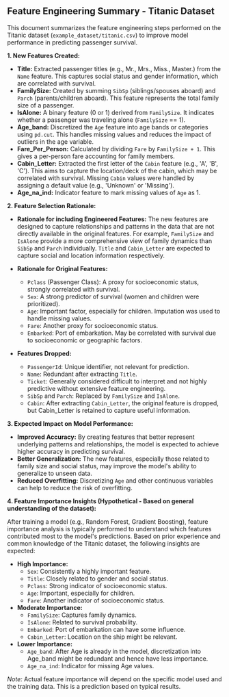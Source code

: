 ## Feature Engineering Summary - Titanic Dataset

This document summarizes the feature engineering steps performed on the Titanic dataset (`example_dataset/titanic.csv`) to improve model performance in predicting passenger survival.

**1. New Features Created:**

*   **Title:** Extracted passenger titles (e.g., Mr., Mrs., Miss., Master.) from the `Name` feature.  This captures social status and gender information, which are correlated with survival.
*   **FamilySize:** Created by summing `SibSp` (siblings/spouses aboard) and `Parch` (parents/children aboard). This feature represents the total family size of a passenger.
*   **IsAlone:** A binary feature (0 or 1) derived from `FamilySize`.  It indicates whether a passenger was traveling alone (`FamilySize` == 1).
*   **Age_band:** Discretized the `Age` feature into age bands or categories using `pd.cut`. This handles missing values and reduces the impact of outliers in the age variable.
*   **Fare_Per_Person:** Calculated by dividing `Fare` by `FamilySize + 1`. This gives a per-person fare accounting for family members.
*   **Cabin_Letter:** Extracted the first letter of the `Cabin` feature (e.g., 'A', 'B', 'C').  This aims to capture the location/deck of the cabin, which may be correlated with survival. Missing `Cabin` values were handled by assigning a default value (e.g., 'Unknown' or 'Missing').
*   **Age_na_ind:** Indicator feature to mark missing values of `Age` as 1.

**2. Feature Selection Rationale:**

*   **Rationale for including Engineered Features:** The new features are designed to capture relationships and patterns in the data that are not directly available in the original features. For example, `FamilySize` and `IsAlone` provide a more comprehensive view of family dynamics than `SibSp` and `Parch` individually. `Title` and `Cabin_Letter` are expected to capture social and location information respectively.
*   **Rationale for Original Features:**
    *   `Pclass` (Passenger Class): A proxy for socioeconomic status, strongly correlated with survival.
    *   `Sex`:  A strong predictor of survival (women and children were prioritized).
    *   `Age`:  Important factor, especially for children.  Imputation was used to handle missing values.
    *   `Fare`:  Another proxy for socioeconomic status.
    *   `Embarked`: Port of embarkation.  May be correlated with survival due to socioeconomic or geographic factors.

*   **Features Dropped:**
    *   `PassengerId`: Unique identifier, not relevant for prediction.
    *   `Name`: Redundant after extracting `Title`.
    *   `Ticket`:  Generally considered difficult to interpret and not highly predictive without extensive feature engineering.
    *   `SibSp` and `Parch`: Replaced by `FamilySize` and `IsAlone`.
    *   `Cabin`: After extracting `Cabin_Letter`, the original feature is dropped, but Cabin_Letter is retained to capture useful information.

**3. Expected Impact on Model Performance:**

*   **Improved Accuracy:** By creating features that better represent underlying patterns and relationships, the model is expected to achieve higher accuracy in predicting survival.
*   **Better Generalization:** The new features, especially those related to family size and social status, may improve the model's ability to generalize to unseen data.
*   **Reduced Overfitting:** Discretizing `Age` and other continuous variables can help to reduce the risk of overfitting.

**4. Feature Importance Insights (Hypothetical - Based on general understanding of the dataset):**

After training a model (e.g., Random Forest, Gradient Boosting), feature importance analysis is typically performed to understand which features contributed most to the model's predictions.  Based on prior experience and common knowledge of the Titanic dataset, the following insights are expected:

*   **High Importance:**
    *   `Sex`: Consistently a highly important feature.
    *   `Title`: Closely related to gender and social status.
    *   `Pclass`: Strong indicator of socioeconomic status.
    *   `Age`: Important, especially for children.
    *   `Fare`: Another indicator of socioeconomic status.
*   **Moderate Importance:**
    *   `FamilySize`: Captures family dynamics.
    *   `IsAlone`: Related to survival probability.
    *   `Embarked`: Port of embarkation can have some influence.
    *   `Cabin_Letter`: Location on the ship might be relevant.
*   **Lower Importance:**
    *   `Age_band`: After Age is already in the model, discretization into Age_band might be redundant and hence have less importance.
    *   `Age_na_ind`: Indicator for missing Age values.

*Note:* Actual feature importance will depend on the specific model used and the training data.  This is a prediction based on typical results.